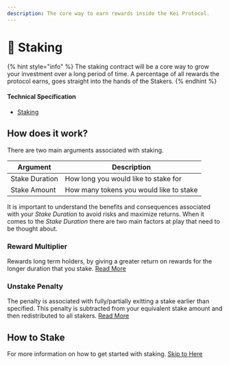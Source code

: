 ```yaml
---
description: The core way to earn rewards inside the Kei Protocol.
---
```


# 🌱 Staking

{% hint style="info" %}
The staking contract will be a core way to grow your investment over a long period of time. A percentage of all rewards the protocol earns, goes straight into the hands of the Stakers.
{% endhint %}

#### Technical Specification

* [Staking](../../technicals/kei-contracts/staking.md)

## How does it work?

There are two main arguments associated with staking.

| Argument       | Description                             |
| -------------- | --------------------------------------- |
| Stake Duration | How long you would like to stake for    |
| Stake Amount   | How many tokens you would like to stake |

It is important to understand the benefits and consequences associated with your _Stake Duration_ to avoid risks and maximize returns. When it comes to the _Stake Duration_ there are two main factors at play that need to be thought about.

### Reward Multiplier

Rewards long term holders, by giving a greater return on rewards for the longer duration that you stake. [Read More](reward-multiplier.md)

### Unstake Penalty

The penalty is associated with fully/partially exitting a stake earlier than specified. This penalty is subtracted from your equivalent stake amount and then redistributed to all stakers. [Read More](unstake-penalty.md)



## How to Stake

For more information on how to get started with staking. [Skip to Here](how-to-stake.md)
